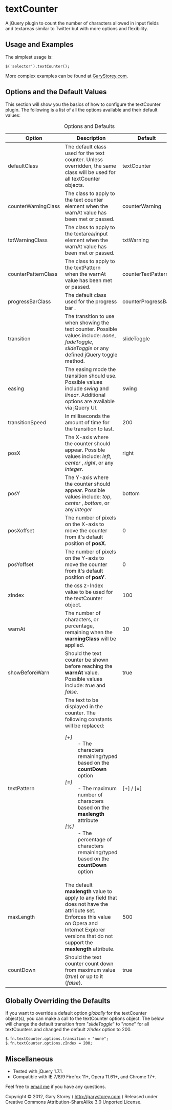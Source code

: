 textCounter
===========
A jQuery plugin to count the number of characters allowed in input fields and textareas similar to Twitter but with more options and flexibility.

Usage and Examples
------------------------------
The simplest usage is:

    $('selector').textCounter();

More complex examples can be found at <a href="http://garystorey.com/textCounter/">GaryStorey.com</a>.


Options and the Default Values
------------------------------
This section will show you the basics of how to configure the textCounter plugin.  The following is a list of all the options available and their default values:

<table cellspacing="0" cellpadding="0"><caption>Options and Defaults</caption>
<thead>
    <tr><th>Option</th><th>Description</th><th>Default</th></tr>
</thead>
<tbody>
	<tr><td>defaultClass</td><td>The default class used for the text counter. Unless overridden, the same class will be used for all textCounter objects.</td><td>textCounter</td></tr>
	<tr><td>counterWarningClass</td><td>The class to apply to the text counter element when the warnAt value has been met or passed.</td><td>counterWarning</td></tr>
	<tr><td>txtWarningClass</td><td>The class to apply to the textarea/input element when the warnAt value has been met or passed.</td><td>txtWarning</td></tr>
	<tr><td>counterPatternClass</td><td>The class to apply to the textPattern <div> when the warnAt value has been met or passed.</td><td>counterTextPattern</td></tr>
	<tr><td>progressBarClass</td><td>The default class used for the progress bar <span>. </td><td>counterProgressBar</td></tr>
	<tr><td>transition</td><td>The transition to use when showing the text counter. Possible values include:  <em>none</em>, <em>fadeToggle</em>, <em>slideToggle</em> or any defined jQuery toggle method.</td><td>slideToggle</td></tr>
	<tr><td>easing</td><td>The easing mode the transition should use.  Possible values include <em>swing</em> and <em>linear</em>.  Additional options are available via jQuery UI.</td><td>swing</td></tr>
	<tr><td>transitionSpeed</td><td>In milliseconds the amount of time for the transition to last.</td><td>200</td></tr>
	<tr><td>posX</td><td>The X-axis where the counter should appear.  Possible values include: <em>left</em>, <em>center</em> , <em>right</em>, or any <em>integer</em>.</td><td>right</td></tr>
	<tr><td>posY</td><td>The Y-axis where the counter should appear. Possible values include: <em>top</em>, <em>center</em> , <em>bottom</em>, or any <em>integer</em></td><td>bottom</td></tr>
	<tr><td>posXoffset</td><td>The number of pixels on the X-axis to move the counter from it's default position of <strong>posX</strong>.</td><td>0</td></tr>
	<tr><td>posYoffset</td><td>The number of pixels on the Y-axis to move the counter from it's default position of <strong>posY</strong>.</td><td>0</td></tr>
	<tr><td>zIndex</td><td>the css z-Index value to be used for the textCounter object.</td><td>100</td></tr>
	<tr><td>warnAt</td><td>The number of characters, or percentage, remaining when the <strong>warningClass</strong> will be applied.</td><td>10</td></tr>
	<tr><td>showBeforeWarn</td><td>Should the text counter be shown before reaching the <strong>warnAt</strong> value. Possible values include: <em>true</em> and <em>false</em>.</td><td>true</td></tr>
	<tr><td>textPattern</td><td>The text to be displayed in the counter.  The following constants will be replaced:  <dl><dt><em>[+]</em></dt> <dd>- The characters remaining/typed based on the <strong>countDown</strong> option</dd><dt><em>[=]</em></dt><dd>- The maximum number of characters based on the <strong>maxlength</strong> attribute</dd><dt><em>[%]</em></dt><dd>- The percentage of characters remaining/typed based on the <strong>countDown</strong> option</dd></dl></td><td>[+] / [=]</td></tr>
	<tr><td>maxLength</td><td>The default <strong>maxlength</strong> value to apply to any field that does not have the attribute set.  Enforces this value on Opera and Internet Explorer versions that do not support the <strong>maxlength</strong> attribute.</td><td>500</td></tr>
	<tr><td>countDown</td><td>Should the text counter count down from maximum value (<em>true</em>) or up to it (<em>false</em>).</td><td>true</td></tr>
</tbody>
</table>

Globally Overriding the Defaults
--------------------------------
If you want to override a default option *globally* for the textCounter object(s), you can make a call to the textCounter options object.  The below will change the default transition
from "_slideToggle_" to "_none_" for all textCounters and changed the default *zIndex* option to 200.  

    $.fn.textCounter.options.transition = "none";
    $.fn.textCounter.options.zIndex = 200;


Miscellaneous
--------------------------------
-	Tested with jQuery 1.7.1.
-	Compatible with IE 7/8/9 Firefox 11+, Opera 11.61+, and Chrome 17+.

Feel free to <a href="mailto:gary@garystorey.com">email me</a> if you have any questions.

Copyright &copy; 2012, Gary Storey ( http://garystorey.com )
Released under Creative Commons Attribution-ShareAlike 3.0 Unported License.

